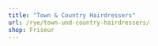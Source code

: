 ```yaml
---
title: "Town & Country Hairdressers"
url: /rye/town-und-country-hairdressers/
shop: Friseur
---
```

